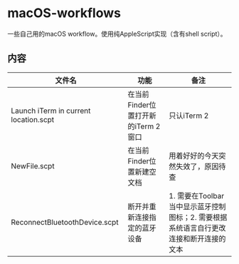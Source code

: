 # macOS-workflows

一些自己用的macOS workflow。使用纯AppleScript实现（含有shell script）。

## 内容

| 文件名                                | 功能                                | 备注                                                         |
| ------------------------------------- | ----------------------------------- | ------------------------------------------------------------ |
| Launch iTerm in current location.scpt | 在当前Finder位置打开新的iTerm 2窗口 | 只认iTerm 2                                                  |
| NewFile.scpt                          | 在当前Finder位置新建空文档          | 用着好好的今天突然失效了，原因待查                           |
| ReconnectBluetoothDevice.scpt         | 断开并重新连接指定的蓝牙设备        | 1. 需要在Toolbar当中显示蓝牙控制图标；2. 需要根据系统语言自行更改连接和断开连接的文本 |
